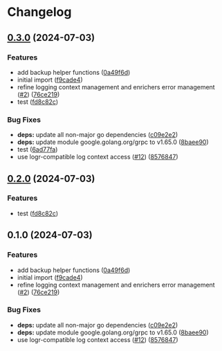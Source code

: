 # Changelog

## [0.3.0](https://github.com/fcanovai/cnpg-i-machinery/compare/v0.2.0...v0.3.0) (2024-07-03)


### Features

* add backup helper functions ([0a49f6d](https://github.com/fcanovai/cnpg-i-machinery/commit/0a49f6de1ae86aabb0fb76f4f2404164acb87610))
* initial import ([f9cade4](https://github.com/fcanovai/cnpg-i-machinery/commit/f9cade4b50973c72b2049d80202a96b1d23c420f))
* refine logging context management and enrichers error management ([#2](https://github.com/fcanovai/cnpg-i-machinery/issues/2)) ([76ce219](https://github.com/fcanovai/cnpg-i-machinery/commit/76ce219b15a6f81494d9c374cfe3ad3db586f65f))
* test ([fd8c82c](https://github.com/fcanovai/cnpg-i-machinery/commit/fd8c82ce8a7b8f6113c14b7be39b51bb31d3fe3b))


### Bug Fixes

* **deps:** update all non-major go dependencies ([c09e2e2](https://github.com/fcanovai/cnpg-i-machinery/commit/c09e2e24c34ef00ab950db84cad71d2224324356))
* **deps:** update module google.golang.org/grpc to v1.65.0 ([8baee90](https://github.com/fcanovai/cnpg-i-machinery/commit/8baee90500a40094f55348ccb25686c44bcebe0e))
* test ([6ad77fa](https://github.com/fcanovai/cnpg-i-machinery/commit/6ad77fa6200e72d12a8e486097c955ab4a07210c))
* use logr-compatible log context access ([#12](https://github.com/fcanovai/cnpg-i-machinery/issues/12)) ([8576847](https://github.com/fcanovai/cnpg-i-machinery/commit/8576847b3449cf636fb1f85065fc052a10b767a7))

## [0.2.0](https://github.com/fcanovai/cnpg-i-machinery/compare/v0.1.0...v0.2.0) (2024-07-03)


### Features

* test ([fd8c82c](https://github.com/fcanovai/cnpg-i-machinery/commit/fd8c82ce8a7b8f6113c14b7be39b51bb31d3fe3b))

## 0.1.0 (2024-07-03)


### Features

* add backup helper functions ([0a49f6d](https://github.com/fcanovai/cnpg-i-machinery/commit/0a49f6de1ae86aabb0fb76f4f2404164acb87610))
* initial import ([f9cade4](https://github.com/fcanovai/cnpg-i-machinery/commit/f9cade4b50973c72b2049d80202a96b1d23c420f))
* refine logging context management and enrichers error management ([#2](https://github.com/fcanovai/cnpg-i-machinery/issues/2)) ([76ce219](https://github.com/fcanovai/cnpg-i-machinery/commit/76ce219b15a6f81494d9c374cfe3ad3db586f65f))


### Bug Fixes

* **deps:** update all non-major go dependencies ([c09e2e2](https://github.com/fcanovai/cnpg-i-machinery/commit/c09e2e24c34ef00ab950db84cad71d2224324356))
* **deps:** update module google.golang.org/grpc to v1.65.0 ([8baee90](https://github.com/fcanovai/cnpg-i-machinery/commit/8baee90500a40094f55348ccb25686c44bcebe0e))
* use logr-compatible log context access ([#12](https://github.com/fcanovai/cnpg-i-machinery/issues/12)) ([8576847](https://github.com/fcanovai/cnpg-i-machinery/commit/8576847b3449cf636fb1f85065fc052a10b767a7))
